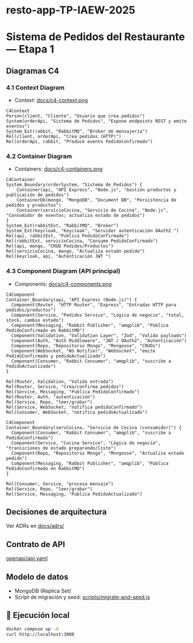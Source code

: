 # resto-app-TP-IAEW-2025
# Sistema de Pedidos del Restaurante — Etapa 1

## Diagramas C4

### 4.1 Context Diagram
- Context: [docs/c4-context.png](docs/c4-context.png)

```mermaid
C4Context
Person(client, "Cliente", "Usuario que crea pedidos")
System(orderApi, "Sistema de Pedidos", "Expone endpoints REST y emite eventos")
System_Ext(rabbit, "RabbitMQ", "Broker de mensajería")
Rel(client, orderApi, "Crea pedidos (HTTP)")
Rel(orderApi, rabbit, "Produce evento PedidoConfirmado")
```
### 4.2 Container Diagram
- Containers: [docs/c4-containers.png](docs/c4-containers.png)

```mermaid
C4Container
System_Boundary(orderSystem, "Sistema de Pedidos") {
	Container(api, "API Express", "Node.js", "Gestión productos y publicación de pedidos")
	ContainerDb(mongo, "MongoDB", "Document DB", "Persistencia de pedidos y productos")
	Container(servicioCocina, "Servicio de Cocina", "Node.js", "Consumidor de eventos; actualiza estado de pedidos")
}
System_Ext(rabbitExt, "RabbitMQ", "Broker")
System_Ext(keycloak, "Keycloak", "Servidor autenticación OAuth2 ")
Rel(api, rabbitExt, "Publica PedidoConfirmado")
Rel(rabbitExt, servicioCocina, "Consume PedidoConfirmado")
Rel(api, mongo, "CRUD Pedidos/Productos")
Rel(servicioCocina, mongo, "Actualiza estado pedido")
Rel(keycloak, api, "Autenticación JWT ")
```

### 4.3 Component Diagram (API principal)
- Components: [docs/c4-components.png](docs/c4-components.png)

```mermaid
C4Component
Container_Boundary(api, "API Express (Node.js)") {
  Component(Router, "HTTP Router", "Express", "Entradas HTTP para pedidos/productos")
  Component(Service, "Pedidos Service", "Lógica de negocio", "total, stock, cambio estado")
  Component(Messaging, "Rabbit Publisher", "amqplib", "Publica PedidoConfirmado en RabbitMQ")
  Component(Validation, "Validation Layer", "Zod", "Valida payloads")
  Component(Auth, "Auth Middleware", "JWT / OAuth2", "Autenticación")
  Component(Repo, "Repositorio Mongo", "Mongoose", "CRUDs")
  Component(WebSocket, "WS Notifier", "WebSocket", "emite PedidoConfirmado y pedidoActualizado")
  Component(Consumer, "Rabbit Consumer", "amqplib", "suscribe a PedidoActualizado")
}

Rel(Router, Validation, "Valida entrada")
Rel(Router, Service, "Crea/confirma pedidos")
Rel(Service, Messaging, "Publica PedidoConfirmado")
Rel(Router, Auth, "autenticación")
Rel(Service, Repo, "leer/grabar")
Rel(Service, WebSocket, "notifica pedidoConfirmado")
Rel(Consumer, WebSocket, "notifica pedidoActualizado")
```

```mermaid
C4Component
Container_Boundary(servCocina, "Servicio de Cocina (consumidor)") {
  Component(Consumer, "Rabbit Consumer", "amqplib", "suscribe a PedidoConfirmado")
  Component(Service, "Cocina Service", "Lógica de negocio", "transiciones de estado preparando/listo")
  Component(Repo, "Repositorio Mongo", "Mongoose", "Actualiza estado pedido")
  Component(Messaging, "Rabbit Publisher", "amqplib", "Publica PedidoConfirmado en RabbitMQ")
}

Rel(Consumer, Service, "procesa mensaje")
Rel(Service, Repo, "leer/grabar")
Rel(Service, Messaging, "Publica PedidoActualizado")
```

## Decisiones de arquitectura
Ver ADRs en [docs/adrs/](docs/adrs/)

## Contrato de API
[openapi/api.yaml](openapi/api.yaml)

## Modelo de datos
- MongoDB (Replica Set)
- Script de migración y seed: [scripts/migrate-and-seed.js](scripts/migrate-and-seed.js)

## 🐳 Ejecución local
```bash
docker compose up -d
curl http://localhost:3000  
